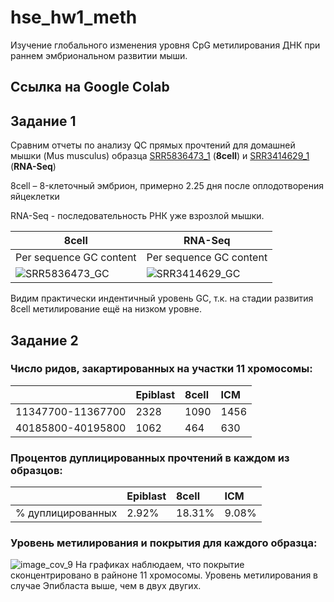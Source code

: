 # hse_hw1_meth
Изучение глобального изменения уровня CpG метилирования ДНК при раннем эмбриональном развитии мыши.

## Ссылка на Google Colab

## Задание 1
Сравним отчеты по анализу QC прямых прочтений для домашней мышки (Mus musculus) образца [SRR5836473_1](https://www.ebi.ac.uk/ena/browser/view/SRR5836473?show=reads) (**8cell**) и [SRR3414629_1](https://www.ebi.ac.uk/ena/browser/view/SRR3414629?show=reads) (**RNA-Seq**) 

8cell – 8-клеточный эмбрион, примерно 2.25 дня после оплодотворения яйцеклетки

RNA-Seq - последовательность РНК уже взрозлой мышки. 

| **8cell**     |           **RNA-Seq**            |
|----------------------------|---------------------------|
|Per sequence GC content     | Per sequence GC content    |
|![SRR5836473_GC](https://user-images.githubusercontent.com/60792064/154817884-2676a33f-5f97-4b54-8f17-67e0978c6207.png) | ![SRR3414629_GC](https://user-images.githubusercontent.com/60792064/154817893-478fc873-6147-4343-bd1a-ecfc1a73b38c.png)|

Видим практически индентичный уровень GC, т.к. на стадии развития 8cell метилирование ещё на низком уровне. 

## Задание 2
### Число ридов, закартированных на участки 11 хромосомы:
|                 | Epiblast | 8cell | ICM |
|-----------------|:---------|:------|:-----|
|11347700-11367700|2328      |1090   |1456 |
|40185800-40195800|1062      |464    |630  |

### Процентов дуплицированных прочтений в каждом из образцов:
|                 | Epiblast | 8cell | ICM |
|-----------------|:---------|:------|:-----|
|% дуплицированных|2.92%    |18.31%   |9.08% |

### Уровень метилирования и покрытия для каждого образца:
![image_cov_9](https://user-images.githubusercontent.com/60792064/155025544-0f9ce294-f1dc-483c-ad6e-d29c39c224d1.png)
На графиках наблюдаем, что покрытие сконцентрировано в райноне 11 хромосомы. Уровень метилирования в случае Эпибласта выше, чем в двух двугих.
